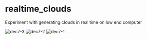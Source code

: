 # realtime_clouds
Experiment with generating clouds in real time on low end computer

![dec7-3](https://user-images.githubusercontent.com/16521339/33801868-d6dbf1a4-dd1d-11e7-81e6-15e240b4f58f.png)
![dec7-2](https://user-images.githubusercontent.com/16521339/33801869-d703b39c-dd1d-11e7-8428-ae999856aefc.png)
![dec7-1](https://user-images.githubusercontent.com/16521339/33801870-d71a9328-dd1d-11e7-96a8-17ea2e15ec03.png)
